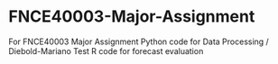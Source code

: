 # FNCE40003-Major-Assignment
For FNCE40003 Major Assignment
Python code for Data Processing / Diebold-Mariano Test
R code for forecast evaluation

